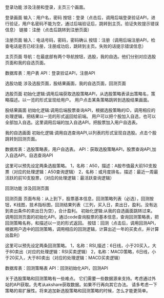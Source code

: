 登录功能
  涉及注册和登录，主页三个画面。
  
  登录画面
    输入：用户名，密码
    按钮：登录（点击后，调用后端登录验证API，进行验证，用户名密码不能为空，通过后端验证后，跳转到主页。验证失败提示错误信息）
    链接：注册（点击后跳转到注册页面）

  注册页面
    输入：电话号码，密码，密码确认
    按钮：注册（调用后端注册API，检查电话是否已经注册，注册成功后，跳转到主页。失败的话提示错误信息）

     
  主页页面
    导航：在最底部有两个导航按钮，选股，我的自选。他们分别对应选股页面和我的自选页面。

  数据库表：用户表
  API：登录验证API，注册API



选股功能
  涉及选股页面，股结果画面，我的自选页面，回测页面

  选股页面
      初始化逻辑:调用后端获取选股策略API，从选股策略表读出策略名，策略描述。以一览的形式呈现给用户。
      用户点击某条策略跳转到选股结果画面。      

  股结果画面
      初始化逻辑:调用后端股票查询API，根据选股策略的ID，调用相应的处理逻辑，把结果以一览的形式返回给前端。
      用户可以把个股加入自选，也可以全部加入自选。这里调用后端的加入自选API，把股票加入用户自选表。

  我的自选画面
      初始化逻辑:调用自选查询API,以列表的形式呈现自选股。点击个股跳转到回测页面。

  数据库表：选股策略表，用户自选表。
  API：获取选股策略API，股票查询API,加入自选API，自选查询API

  这里可以预先设定两条选股策略。
   1，名称：A50，描述：A股市值最大前50支股票（对应的处理逻辑：A50查询逻辑）
   2，名称：或月度排名，描述：最近一周最活跃的前10支股票，（对应的处理逻辑：最活跃查询逻辑）


回测功能
  涉及回测页面

  回测页面
    页面布局：从上到下，股票基本信息，回测策略列表（必选），回测按钮，K线图，技术指标图，回测结果列表（三列，买入日，卖出日，盈利。没有达到卖出条件的卖出日为空），合计盈利。
    初始化逻辑:从我的自选画面跳转过来。
               调用回测页面的初始化API，通过code查询股票的基本信息，查询回测策略表，把回测策略名称，和描述以一览的形式返回。
    按钮：回测（点击后，调用回测API，根据用户选中的回测策略，调用相应的回测逻辑，计算出近一年的买卖点，并计算出盈利）
  
  这里可以预先设定两条回测策略。
   1，名称：RSI,描述：6日线，小于20买入，大于80卖出（对应的处理逻辑：RSI买卖逻辑）
   2，名称：MACD策略，6日线，小于20买入，大于80卖出（对应的处理逻辑：MACD买卖逻辑）
               
  数据库表：回测策略表
  API：回测初始化API，回测API


关于选股策略和回测策略有一些难点。
  它们需要一些数据源来支持。考虑通过外站的API获取。先考从akshare获取数据。如果不行再向其它办法。
  请多考虑一下策略的易扩展性。将来追加新选股策略和回测策略的时候，怎么才能更简单。
  


